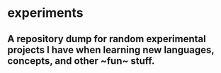 # experiments
## A repository dump for random experimental projects I have when learning new languages, concepts, and other ~fun~ stuff.